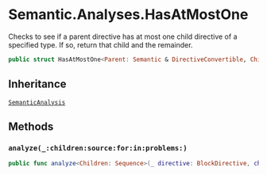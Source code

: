 # Semantic.Analyses.HasAtMostOne

Checks to see if a parent directive has at most one child directive of a specified type. If so, return that child and the remainder.

``` swift
public struct HasAtMostOne<Parent: Semantic & DirectiveConvertible, Child: Semantic & DirectiveConvertible>: SemanticAnalysis 
```

## Inheritance

[`SemanticAnalysis`](/SemanticAnalysis)

## Methods

### `analyze(_:children:source:for:in:problems:)`

``` swift
public func analyze<Children: Sequence>(_ directive: BlockDirective, children: Children, source: URL?, for bundle: DocumentationBundle, in context: DocumentationContext, problems: inout [Problem]) -> (Child?, remainder: MarkupContainer) where Children.Element == Markup 
```
